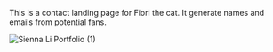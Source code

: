 This is a contact landing page for Fiori the cat. 
It generate names and emails from potential fans.


![Sienna Li Portfolio (1)](https://user-images.githubusercontent.com/101283174/160543539-4a4a2d9a-cfab-40b8-b820-0097fb69d307.gif)

